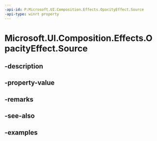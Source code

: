 ```yaml
---
-api-id: P:Microsoft.UI.Composition.Effects.OpacityEffect.Source
-api-type: winrt property
---
```


<!-- Property syntax.
public IGraphicsEffectSource Source { get;  set; }
-->

# Microsoft.UI.Composition.Effects.OpacityEffect.Source

## -description

## -property-value

## -remarks

## -see-also

## -examples

